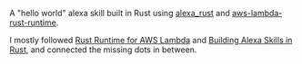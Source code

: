 A "hello world" alexa skill built in Rust using [alexa_rust](https://github.com/arienmalec/alexa_rust) and [aws-lambda-rust-runtime](https://github.com/awslabs/aws-lambda-rust-runtime).

I mostly followed [Rust Runtime for AWS Lambda](https://aws.amazon.com/blogs/opensource/rust-runtime-for-aws-lambda/) and [Building Alexa Skills in Rust](https://medium.com/@amalec/building-alexa-skills-in-rust-4cf54a497ea4),
and connected the missing dots in between.